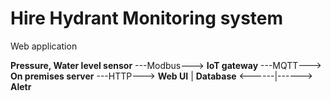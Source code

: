 # Hire Hydrant Monitoring system
Web application 


**Pressure, Water level sensor** ---Modbus---> **IoT gateway** ---MQTT---> **On premises server** ---HTTP---> **Web UI**
                                                                                |
                                                            **Database** <------|------>  **Aletr**
                                                            
<br>


